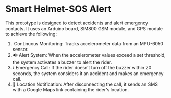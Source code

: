 # Smart Helmet-SOS Alert
This prototype is designed to detect accidents and alert emergency contacts. It uses an
Arduino board, SIM800 GSM module, and GPS module to achieve the following:
1. ️ Continuous Monitoring: Tracks accelerometer data from an MPU-6050 sensor.
2. 🔊 Alert System: When the accelerometer values exceed a set threshold, the system
activates a buzzer to alert the rider.
3. 📞 Emergency Call: If the rider doesn’t turn off the buzzer within 20 seconds, the
system considers it an accident and makes an emergency call.
4. 📍 Location Notification: After disconnecting the call, it sends an SMS with a
Google Maps link containing the rider's location.